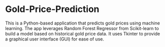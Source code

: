 # Gold-Price-Prediction
This is a Python-based application that predicts gold prices using machine learning. The app leverages Random Forest Regressor from Scikit-learn to build a model based on historical gold price data. It uses Tkinter to provide a graphical user interface (GUI) for ease of use.
